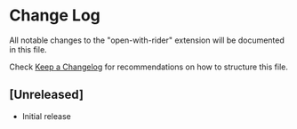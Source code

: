# Change Log

All notable changes to the "open-with-rider" extension will be documented in this file.

Check [Keep a Changelog](http://keepachangelog.com/) for recommendations on how to structure this file.

## [Unreleased]

- Initial release